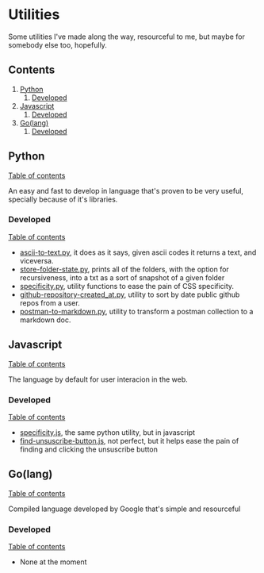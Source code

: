 # Utilities #

Some utilities I've made along the way, resourceful to me, but maybe for somebody else too, hopefully.

## Contents

1. [Python](#python)
    1. [Developed](#developed)
1. [Javascript](#javascript)
    1. [Developed](#developed-1)
1. [Go(lang)](#golang)
    1. [Developed](#developed-2)

## Python
[Table of contents](#contents)

An easy and fast to develop in language that's proven to be very useful, specially because of it's libraries.

### Developed
[Table of contents](#contents)

- [ascii-to-text.py](./python/ascii-to-text.py), it does as it says, given ascii codes it returns a text, and viceversa.
- [store-folder-state.py](./python/store-folder-state.py), prints all of the folders, with the option for recursiveness, into a txt as a sort of snapshot of a given folder
- [specificity.py](./python/specificity.py), utility functions to ease the pain of CSS specificity.
- [github-repository-created_at.py](./python/github-repository-created_at.py), utility to sort by date public github repos from a user.
- [postman-to-markdown.py](./python/postman-to-markdown.py), utility to transform a postman collection to a markdown doc.

## Javascript
[Table of contents](#contents)

The language by default for user interacion in the web.

### Developed
[Table of contents](#contents)

- [specificity.js](./javascript/specificity.js), the same python utility, but in javascript
- [find-unsuscribe-button.js](./find-unsuscribe-button.js), not perfect, but it helps ease the pain of finding and clicking the unsuscribe button

## Go(lang)
[Table of contents](#contents)

Compiled language developed by Google that's simple and resourceful

### Developed
[Table of contents](#contents)

- None at the moment